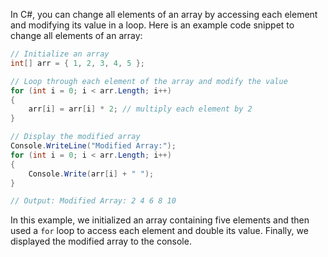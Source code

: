 In C#, you can change all elements of an array by accessing each element and modifying its value in a loop. Here is an example code snippet to change all elements of an array:

```csharp
// Initialize an array
int[] arr = { 1, 2, 3, 4, 5 };

// Loop through each element of the array and modify the value
for (int i = 0; i < arr.Length; i++)
{
    arr[i] = arr[i] * 2; // multiply each element by 2
}

// Display the modified array
Console.WriteLine("Modified Array:");
for (int i = 0; i < arr.Length; i++)
{
    Console.Write(arr[i] + " ");
}

// Output: Modified Array: 2 4 6 8 10
```

In this example, we initialized an array containing five elements and then used a `for` loop to access each element and double its value. Finally, we displayed the modified array to the console.